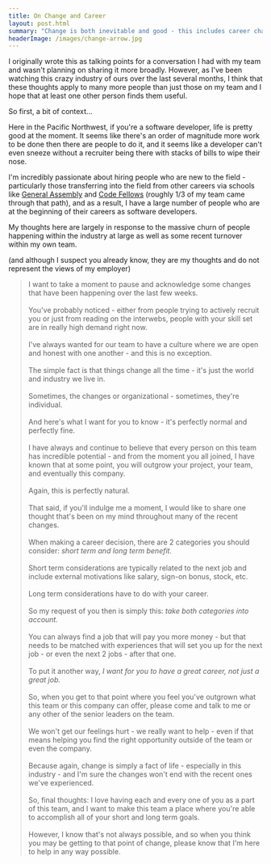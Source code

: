 ```yaml
---
title: On Change and Career
layout: post.html
summary: "Change is both inevitable and good - this includes career changes. However, in moments of decision, make sure you're balancing the short and long term."
headerImage: /images/change-arrow.jpg
---
```


I originally wrote this as talking points for a conversation I had with my team and wasn't  planning on sharing it more broadly. However, as I've been watching this crazy industry of ours over the last several months, I think that these thoughts apply to many more people than just those on my team and I hope that at least one other person finds them useful.

So first, a bit of context...

Here in the Pacific Northwest, if you're a software developer, life is pretty good at the moment. It seems like there's an order of magnitude more work to be done then there are people to do it, and it seems like a developer can't even sneeze without a recruiter being there with stacks of bills to wipe their nose. 

I'm incredibly passionate about hiring people who are new to the field - particularly those transferring into the field from other careers via schools like [General Assembly](https://generalassemb.ly) and [Code Fellows](https://www.codefellows.org/) (roughly 1/3 of my team came through that path), and as a result, I have a large number of people who are at the beginning of their careers as software developers.

My thoughts here are largely in response to the massive churn of people happening within the industry at large as well as some recent turnover within my own team. 

(and although I suspect you already know, they are my thoughts and do not represent the views of my employer)

> I want to take a moment to pause and acknowledge some changes that have been happening over the last few weeks.<br><br>
> You've probably noticed - either from people trying to actively recruit you or just from reading on the interwebs, people with your skill set are in really high demand right now.<br><br>
> I've always wanted for our team to have a culture where we are open and honest with one another - and this is no exception.<br><br>
> The simple fact is that things change all the time - it's just the world and industry we live in.<br><br>
> Sometimes, the changes or organizational - sometimes, they're individual.<br><br>
> And here's what I want for you to know - it's perfectly normal and perfectly fine.<br><br>
> I have always and continue to believe that every person on this team has incredible potential - and from the moment you all joined, I have known that at some point, you will outgrow your project, your team, and eventually this company.<br><br>
> Again, this is perfectly natural.<br><br>
> That said, if you'll indulge me a moment, I would like to share one thought that's been on my mind throughout many of the recent changes.<br><br>
> When making a career decision, there are 2 categories you should consider: *short term and long term benefit.*<br><br>
> Short term considerations are typically related to the next job and include external motivations like salary, sign-on bonus, stock, etc.<br><br>
> Long term considerations have to do with your career.<br><br>
> So my request of you then is simply this: *take both categories into account.*<br><br>
> You can always find a job that will pay you more money - but that needs to be matched with experiences that will set you up for the next job - or even the next 2 jobs - after that one.<br><br>
> To put it another way, *I want for you to have a great career, not just a great job.*<br><br>
> So, when you get to that point where you feel you've outgrown what this team or this company can offer, please come and talk to me or any other of the senior leaders on the team.<br><br>
> We won't get our feelings hurt - we really want to help - even if that means helping you find the right opportunity outside of the team or even the company.<br><br>
> Because again, change is simply a fact of life - especially in this industry - and I'm sure the changes won't end with the recent ones we've experienced.<br><br>
> So, final thoughts: I love having each and every one of you as a part of this team, and I want to make this team a place where you're able to accomplish all of your short and long term goals.<br><br>
> However, I know that's not always possible, and so when you think you may be getting to that point of change, please know that I'm here to help in any way possible.
